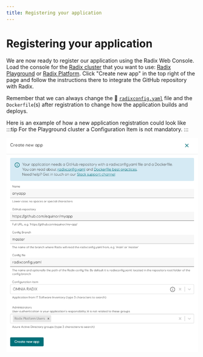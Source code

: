 ```yaml
---
title: Registering your application
---
```


# Registering your application

We are now ready to register our application using the Radix Web Console. Load the console for the [Radix cluster](../radix-clusters) that you want to use: [Radix Playground](https://console.playground.radix.equinor.com/applications/) or [Radix Platform](https://console.radix.equinor.com/applications/). Click "Create new app" in the top right of the page and follow the instructions there to integrate the GitHub repository with Radix.

Remember that we can always change the 📖 [`radixconfig.yaml`](/docs/radix-config/index.md) file and the `Dockerfile`(s) after registration to change how the application builds and deploys.  

Here is an example of how a new application registration could look like  
:::tip
For the Playground cluster a Configuration Item is not mandatory.
:::

![CreateApplication](./create-application.png)
